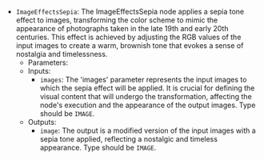 - `ImageEffectsSepia`: The ImageEffectsSepia node applies a sepia tone effect to images, transforming the color scheme to mimic the appearance of photographs taken in the late 19th and early 20th centuries. This effect is achieved by adjusting the RGB values of the input images to create a warm, brownish tone that evokes a sense of nostalgia and timelessness.
    - Parameters:
    - Inputs:
        - `images`: The 'images' parameter represents the input images to which the sepia effect will be applied. It is crucial for defining the visual content that will undergo the transformation, affecting the node's execution and the appearance of the output images. Type should be `IMAGE`.
    - Outputs:
        - `image`: The output is a modified version of the input images with a sepia tone applied, reflecting a nostalgic and timeless appearance. Type should be `IMAGE`.
